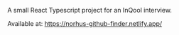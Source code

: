 A small React Typescript project for an InQool interview.

Available at: https://norhus-github-finder.netlify.app/
